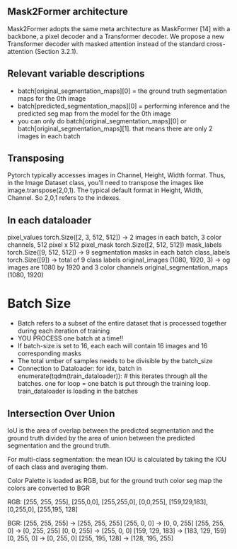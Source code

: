 ## Mask2Former architecture

Mask2Former adopts the same meta architecture as MaskFormer [14] with a backbone, a
pixel decoder and a Transformer decoder. We propose a new
Transformer decoder with masked attention instead of the standard
cross-attention (Section 3.2.1).

## Relevant variable descriptions 
- batch[original_segmentation_maps][0] = the ground truth segmentation maps for the 0th image 
- batch[predicted_segmentation_maps][0] = performing inference and the predicted seg map from the model for the 0th image
- you can only do batch[original_segmentation_maps][0] or batch[original_segmentation_maps][1]. that means there are only 2 images in each batch

## Transposing 
Pytorch typically accesses images in Channel, Height, Width format. Thus, in the Image Dataset class, you'll need to transpose the images like image.transpose(2,0,1). The typical default format in Height, Width, Channel. So 2,0,1 refers to the indexes. 
## In each dataloader 

pixel_values torch.Size([2, 3, 512, 512]) -> 2 images in each batch, 3 color channels, 512 pixel x 512 
pixel_mask torch.Size([2, 512, 512])
mask_labels torch.Size([9, 512, 512]) -> 9 segmentation masks in each batch 
class_labels torch.Size([9]) -> total of 9 class labels 
original_images (1080, 1920, 3) -> og images are 1080 by 1920 and 3 color channels 
original_segmentation_maps (1080, 1920)

# Batch Size 
- Batch refers to a subset of the entire dataset that is processed together during each iteration of training
- YOU PROCESS one batch at a time!!
- If batch-size is set to 16, each each will contain 16 images and 16 corresponding masks
- The total umber of samples needs to be divisible by the batch_size
- Connection to Dataloader:   for idx, batch in enumerate(tqdm(train_dataloader)): # this iterates through all the batches. one for loop = one batch is put through the training loop. train_dataloader is loading in the batches


## Intersection Over Union 

IoU is the area of overlap between the predicted segmentation and the ground truth divided by the area of union between the predicted segmentation and the ground truth.

For multi-class segmentation: the mean IOU is calculated by taking the IOU of each class and averaging them. 


Color Palette is loaded as RGB, but for the ground truth color seg map the colors are converted to BGR 

RGB: 
[255, 255, 255], [255,0,0], [255,255,0], [0,0,255], [159,129,183], [0,255,0], [255,195, 128]

BGR: 
[255, 255, 255] -> [255, 255, 255]
[255, 0, 0] -> [0, 0, 255]
[255, 255, 0] -> [0, 255, 255]
[0, 0, 255] -> [255, 0, 0]
[159, 129, 183] -> [183, 129, 159]
[0, 255, 0] -> [0, 255, 0]
[255, 195, 128] -> [128, 195, 255]

